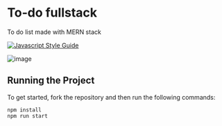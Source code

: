 # To-do fullstack

To do list made with MERN stack

[![Javascript Style Guide](https://camo.githubusercontent.com/40a93a02297564d0d8ca33cd436de8e22da3f198c85158ebbb0a17e2673faeeb/68747470733a2f2f62616467656e2e6e65742f62616467652f636f64652532307374796c652f416972626e622f6666356135663f69636f6e3d616972626e62)](https://github.com/airbnb/javascript)

![image](https://user-images.githubusercontent.com/12193814/107572258-c8b80100-6bca-11eb-9e50-d1634695b2b8.png)

## Running the Project

To get started, fork the repository and then run the following commands:

    npm install
    npm run start
